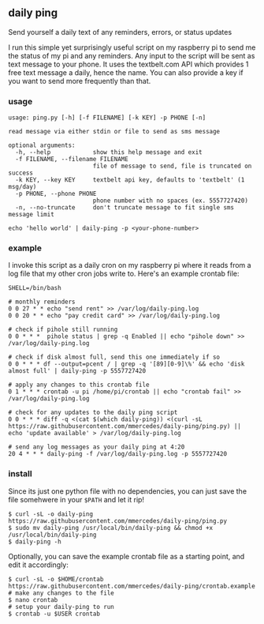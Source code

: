 ## daily ping

Send yourself a daily text of any reminders, errors, or status updates

I run this simple yet surprisingly useful script on my raspberry pi to send me the status of my pi and any reminders. Any input to the script will be sent as text message to your phone. It uses the textbelt.com API which provides 1 free text message a daily, hence the name. You can also provide a key if you want to send more frequently than that.

### usage
```
usage: ping.py [-h] [-f FILENAME] [-k KEY] -p PHONE [-n]

read message via either stdin or file to send as sms message

optional arguments:
  -h, --help            show this help message and exit
  -f FILENAME, --filename FILENAME
                        file of message to send, file is truncated on success
  -k KEY, --key KEY     textbelt api key, defaults to 'textbelt' (1 msg/day)
  -p PHONE, --phone PHONE
                        phone number with no spaces (ex. 5557727420)
  -n, --no-truncate     don't truncate message to fit single sms message limit
```

```
echo 'hello world' | daily-ping -p <your-phone-number>
```

### example

I invoke this script as a daily cron on my raspberry pi where it reads from a log file that my other cron jobs write to. Here's an example crontab file:
```
SHELL=/bin/bash

# monthly reminders
0 0 27 * * echo "send rent" >> /var/log/daily-ping.log
0 0 20 * * echo "pay credit card" >> /var/log/daily-ping.log

# check if pihole still running
0 0 * * *  pihole status | grep -q Enabled || echo "pihole down" >> /var/log/daily-ping.log

# check if disk almost full, send this one immediately if so
0 0 * * * df --output=pcent / | grep -q '[89][0-9]\%' && echo 'disk almost full' | daily-ping -p 5557727420

# apply any changes to this crontab file
0 1 * * * crontab -u pi /home/pi/crontab || echo "crontab fail" >> /var/log/daily-ping.log

# check for any updates to the daily ping script
0 0 * * * diff -q <(cat $(which daily-ping)) <(curl -sL https://raw.githubusercontent.com/mmercedes/daily-ping/ping.py) || echo 'update available' > /var/log/daily-ping.log

# send any log messages as your daily ping at 4:20
20 4 * * * daily-ping -f /var/log/daily-ping.log -p 5557727420
```

### install
Since its just one python file with no dependencies, you can just save the file somehwere in your `$PATH` and let it rip!
```
$ curl -sL -o daily-ping https://raw.githubusercontent.com/mmercedes/daily-ping/ping.py
$ sudo mv daily-ping /usr/local/bin/daily-ping && chmod +x /usr/local/bin/daily-ping
$ daily-ping -h
```

Optionally, you can save the example crontab file as a starting point, and edit it accordingly:
```
$ curl -sL -o $HOME/crontab https://raw.githubusercontent.com/mmercedes/daily-ping/crontab.example
# make any changes to the file
$ nano crontab 
# setup your daily-ping to run
$ crontab -u $USER crontab
```
